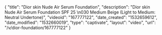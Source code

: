 {
    "title": "Dior skin Nude Air Serum Foundation",
    "description": "Dior skin Nude Air Serum Foundation SPF 25 \n030 Medium Beige (Light to Medium: Neutral Undertone)",
    "videoid": "167777122",
    "date_created": "1532659612",
    "date_modified": "1532660019",
    "type": "captivate",
    "layout": "video",
    "url": "\/v\/dior-foundation\/167777122"
}